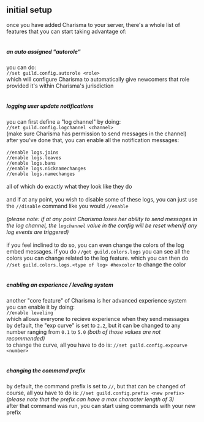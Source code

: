## initial setup
once you have added Charisma to your server, there's a whole list of features that you can start taking advantage of:
<br>
<br>
##### an auto assigned "autorole"
you can do:\
`//set guild.config.autorole <role>`\
which will configure Charisma to automatically give newcomers that role provided it's within Charisma's jurisdiction
<br>
<br>
##### logging user update notifications
you can first define a "log channel" by doing:\
`//set guild.config.logchannel <channel>`\
(make sure Charisma has permission to send messages in the channel)\
after you've done that, you can enable all the notification messages:
<br><br>
`//enable logs.joins`\
`//enable logs.leaves`\
`//enable logs.bans`\
`//enable logs.nicknamechanges`\
`//enable logs.namechanges`
<br><br>
all of which do exactly what they look like they do\
<br>
and if at any point, you wish to disable some of these logs, you can just use the `//disable` command like you would `//enable`\
<br>
*(please note: if at any point Charisma loses her ability to send messages in the log channel, the `logchannel` value in the config will be reset when/if any log events are triggered)*\
<br>
if you feel inclined to do so, you can even change the colors of the log embed messages. if you do `//get guild.colors.logs` you can see all the colors you can change related to the log feature. which you can then do `//set guild.colors.logs.<type of log> #hexcolor` to change the color\
<br>
##### enabling an experience / leveling system
another "core feature" of Charisma is her advanced experience system\
you can enable it by doing:\
`//enable leveling`\
which allows everyone to recieve experience when they send messages\
by default, the "exp curve" is set to `2.2`, but it can be changed to any number ranging from `0.1` to `5.0` *(both of those values are not recommended)*\
to change the curve, all you have to do is: `//set guild.config.expcurve <number>`\
<br>
##### changing the command prefix
by default, the command prefix is set to `//`, but that can be changed of course,
all you have to do is: `//set guild.config.prefix <new prefix>`\
*(please note that the prefix can have a max character length of 3)*\
after that command was run, you can start using commands with your new prefix